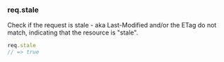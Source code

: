 <h3 id='req.stale'>req.stale</h3>

Check if the request is stale - aka Last-Modified and/or the ETag do not match,
indicating that the resource is "stale".

```js
req.stale
// => true
```
